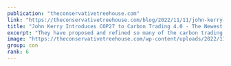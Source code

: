 ```yaml
---
publication: "theconservativetreehouse.com"
link: "https://theconservativetreehouse.com/blog/2022/11/11/john-kerry-introduces-cop27-to-carbon-trading-4-0-the-newest-wef-multinational-scheme-using-climate-change-income-for-elite-affluence/"
title: "John Kerry Introduces COP27 to Carbon Trading 4.0 - The Newest WEF Multinational Scheme Using Climate Change Income for Elite Affluence - The Last Refuge"
excerpt: "They have proposed and refined so many of the carbon trading schemes, it becomes difficult to remember which iteration each new formula replaces.  Heck, I’ve lost track of how many of the individual c"
image: "https://theconservativetreehouse.com/wp-content/uploads/2022/11/COP-27-Joe-Green.jpg"
group: con
rank: 6
---
```

